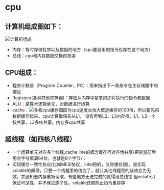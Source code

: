 # cpu
## 计算机组成图如下：
![计算机组成](https://gitee.com/zhangkai108/jvm_bottom_study/blob/master/src/main/resources/mdImages/computer.png)
- 内存：暂时存储程序以及数据的地方（cpu要调用的指令也存在这个地方）
- 总线：cpu和内存数据交换的桥梁
## CPU组成：
- 程序计数器（Program Counter，PC）：用来指出下一条指令在主存储器中的地址
- Registers(各种其他寄存器)：存放从内存中拿来的即将执行的指令和数据
- ALU：是算术逻辑单元，对数据进行运算
- cache：![多核cpu缓存图](https://gitee.com/zhangkai108/jvm_bottom_study/blob/master/src/main/resources/mdImages/multiCoreCpu.png)因为cpu速度太快大概是缓存的100倍，所以要先把数据缓存起来，cpu计算取值先从L1，
没有再到L2、L3内存找，L1、L2一个核共享，L3多核共享，内存多cpu共享
## 超线程（如四核八线程）
- 一个运算单元对应多个线程,cache line的概念缓存行对齐伪共享(把变量前后用空字符填满64位，也就是8个字节)；
- 实现缓存一致性协议(比如MESI协议，intel用的，又称缓存锁)，是实现volatile的原理，只要一个线程里的值变了，就让其他线程里的该值变为无效，并通知去内存重新读取，有些地方无法完成的就得用总线锁
但voliate只保证可见性，并不保证原子性，volatile还能防止指令重排序


